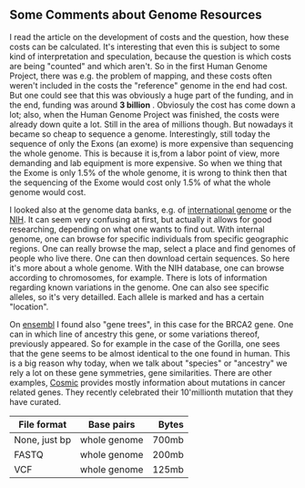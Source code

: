 ## Some Comments about Genome Resources

I read the article on the development of costs and the question, how these costs can be calculated. It's interesting that even this is subject to some kind of interpretation and speculation, because the question is which costs are being "counted" and which aren't. So in the first Human Genome Project, there was e.g. the problem of mapping, and these costs often weren't included in the costs the "reference" genome in the end had cost. But one could see that this was obviously a huge part of the funding, and in the end, funding was around **3 billion** . Obviosuly the cost has come down a lot; also, when the Human Genome Project was finished, the costs were already down quite a lot. Still in the area of millions though. But nowadays it became so cheap to sequence a genome. Interestingly, still today the sequence of only the Exons (an exome) is more expensive than sequencing the whole genome. This is because it is,from a labor point of view, more demanding and lab equipment is more expensive. So when we thing that the Exome is only 1.5% of the whole genome, it is wrong to think then that the sequencing of the Exome would cost only 1.5% of what the whole genome would cost.

I looked also at the genome data banks, e.g. of [international genome](https://www.internationalgenome.org/) or the [NIH](https://www.ncbi.nlm.nih.gov/genome/gdv/browser/genome/?id=GCF_000001405.39). It can seem very confusing at first, but actually it allows for good researching, depending on what one wants to find out. With internal genome, one can browse for specific individuals from specific geographic regions. One can really browse the map, select a place and find genomes of people who live there. One can then download certain sequences. So here it's more about a whole genome. With the NIH database, one can browse according to chromosomes, for example. There is lots of information regarding known variations in the genome. One can also see specific alleles, so it's very detailled. Each allele is marked and has a certain "location". 

On [ensembl](https://www.ensembl.org/Homo_sapiens/Gene/Compara_Tree?g=ENSG00000139618;r=13:32315086-32400268) I found also "gene trees", in this case for the BRCA2 gene. One can in which line of ancestry this gene, or some variations thereof, previously appeared. So for example in the case of the Gorilla, one sees that the gene seems to be almost identical to the one found in human. This is a big reason why today, when we talk about "species" or "ancestry" we rely a lot on these gene symmetries, gene similarities. There are other examples, [Cosmic](https://cancer.sanger.ac.uk/cosmic) provides mostly information about mutations in cancer related genes. They recently celebrated their 10'millionth mutation that they have curated.


| File format   | Base pairs    | Bytes  |
| ------------- |:-------------:| -----:|
| None, just bp | whole genome  | 700mb |
| FASTQ         | whole genome  | 200mb |
| VCF           | whole genome  | 125mb |
